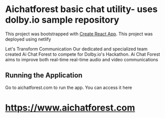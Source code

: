 # Aichatforest basic chat utility- uses dolby.io sample repository

This project was bootstrapped with [Create React App](https://github.com/facebook/create-react-app).
This project was deployed using netlify

<a>Let's Transform Communication
Our dedicated and specialized team created Ai Chat Forest to compete for Dolby.io's Hackathon. Ai Chat Forest aims to improve both real-time real-time audio and video communications</a>


## Running the Application

Go to aichatforest.com to run the app. You can access it here<br> <h1> https://www.aichatforest.com </h1>
